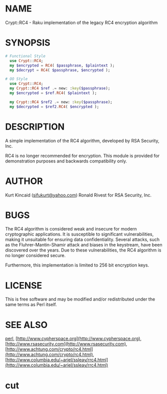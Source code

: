 NAME
====

Crypt::RC4 - Raku implementation of the legacy RC4 encryption algorithm

SYNOPSIS
========

```raku
# Functional Style
  use Crypt::RC4;
  my $encrypted = RC4( $passphrase, $plaintext );
  my $decrypt = RC4( $passphrase, $encrypted );

# OO Style
  use Crypt::RC4;
  my Crypt::RC4 $ref .= new: :key($passphrase);
  my $encrypted = $ref.RC4( $plaintext );

  my Crypt::RC4 $ref2 .= new: :key($passphrase);
  my $decrypted = $ref2.RC4( $encrypted );
```

DESCRIPTION
===========

A simple implementation of the RC4 algorithm, developed by RSA Security, Inc.

RC4 is no longer recommended for encryption. This module is provided for demonstration purposes and backwards compatibility only. 

AUTHOR
======

Kurt Kincaid (sifukurt@yahoo.com) Ronald Rivest for RSA Security, Inc.

BUGS
====

The RC4 algorithm is considered weak and insecure for modern cryptographic applications. It is susceptible to significant vulnerabilities, making it unsuitable for ensuring data confidentiality. Several attacks, such as the Fluhrer-Mantin-Shamir attack and biases in the keystream, have been discovered over the years. Due to these vulnerabilities, the RC4 algorithm is no longer considered secure.

Furthermore, this implementation is limited to 256 bit encryption keys.

LICENSE
=======

This is free software and may be modified and/or redistributed under the same terms as Perl itself.

SEE ALSO
========

[perl](perl), [http://www.cypherspace.org](http://www.cypherspace.org), [http://www.rsasecurity.com](http://www.rsasecurity.com), [http://www.achtung.com/crypto/rc4.html](http://www.achtung.com/crypto/rc4.html), [http://www.columbia.edu/~ariel/ssleay/rrc4.html](http://www.columbia.edu/~ariel/ssleay/rrc4.html)

cut
===



